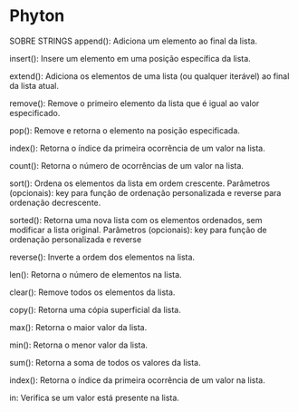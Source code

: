 # Phyton


SOBRE STRINGS
append(): Adiciona um elemento ao final da lista.

insert(): Insere um elemento em uma posição específica da lista.

extend(): Adiciona os elementos de uma lista (ou qualquer iterável) ao final da lista atual.

remove(): Remove o primeiro elemento da lista que é igual ao valor especificado.

pop(): Remove e retorna o elemento na posição especificada.

index(): Retorna o índice da primeira ocorrência de um valor na lista.

count(): Retorna o número de ocorrências de um valor na lista.

sort(): Ordena os elementos da lista em ordem crescente.
    Parâmetros (opcionais): key para função de ordenação personalizada e reverse para ordenação decrescente.

sorted(): Retorna uma nova lista com os elementos ordenados, sem modificar a lista original.
    Parâmetros (opcionais): key para função de ordenação personalizada e reverse 

reverse(): Inverte a ordem dos elementos na lista.

len(): Retorna o número de elementos na lista.

clear(): Remove todos os elementos da lista.

copy(): Retorna uma cópia superficial da lista.

max(): Retorna o maior valor da lista.

min(): Retorna o menor valor da lista.

sum(): Retorna a soma de todos os valores da lista.

index(): Retorna o índice da primeira ocorrência de um valor na lista.

in: Verifica se um valor está presente na lista.
